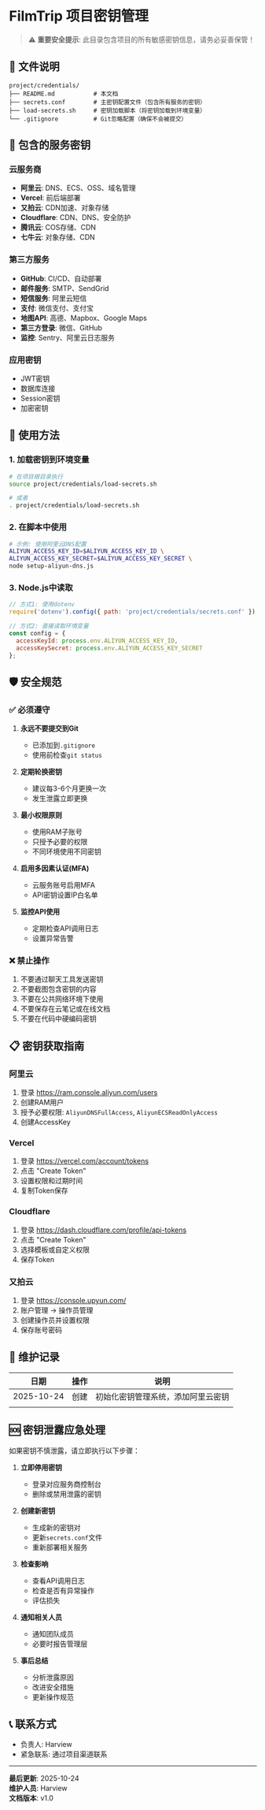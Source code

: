 # FilmTrip 项目密钥管理

> ⚠️ **重要安全提示**: 此目录包含项目的所有敏感密钥信息，请务必妥善保管！

## 📁 文件说明

```
project/credentials/
├── README.md           # 本文档
├── secrets.conf        # 主密钥配置文件（包含所有服务的密钥）
├── load-secrets.sh     # 密钥加载脚本（将密钥加载到环境变量）
└── .gitignore          # Git忽略配置（确保不会被提交）
```

## 🔐 包含的服务密钥

### 云服务商
- **阿里云**: DNS、ECS、OSS、域名管理
- **Vercel**: 前后端部署
- **又拍云**: CDN加速、对象存储
- **Cloudflare**: CDN、DNS、安全防护
- **腾讯云**: COS存储、CDN
- **七牛云**: 对象存储、CDN

### 第三方服务
- **GitHub**: CI/CD、自动部署
- **邮件服务**: SMTP、SendGrid
- **短信服务**: 阿里云短信
- **支付**: 微信支付、支付宝
- **地图API**: 高德、Mapbox、Google Maps
- **第三方登录**: 微信、GitHub
- **监控**: Sentry、阿里云日志服务

### 应用密钥
- JWT密钥
- 数据库连接
- Session密钥
- 加密密钥

## 📝 使用方法

### 1. 加载密钥到环境变量

```bash
# 在项目根目录执行
source project/credentials/load-secrets.sh

# 或者
. project/credentials/load-secrets.sh
```

### 2. 在脚本中使用

```bash
# 示例: 使用阿里云DNS配置
ALIYUN_ACCESS_KEY_ID=$ALIYUN_ACCESS_KEY_ID \
ALIYUN_ACCESS_KEY_SECRET=$ALIYUN_ACCESS_KEY_SECRET \
node setup-aliyun-dns.js
```

### 3. Node.js中读取

```javascript
// 方式1: 使用dotenv
require('dotenv').config({ path: 'project/credentials/secrets.conf' });

// 方式2: 直接读取环境变量
const config = {
  accessKeyId: process.env.ALIYUN_ACCESS_KEY_ID,
  accessKeySecret: process.env.ALIYUN_ACCESS_KEY_SECRET
};
```

## 🛡️ 安全规范

### ✅ 必须遵守

1. **永远不要提交到Git**
   - 已添加到`.gitignore`
   - 使用前检查`git status`

2. **定期轮换密钥**
   - 建议每3-6个月更换一次
   - 发生泄露立即更换

3. **最小权限原则**
   - 使用RAM子账号
   - 只授予必要的权限
   - 不同环境使用不同密钥

4. **启用多因素认证(MFA)**
   - 云服务账号启用MFA
   - API密钥设置IP白名单

5. **监控API使用**
   - 定期检查API调用日志
   - 设置异常告警

### ❌ 禁止操作

1. 不要通过聊天工具发送密钥
2. 不要截图包含密钥的内容
3. 不要在公共网络环境下使用
4. 不要保存在云笔记或在线文档
5. 不要在代码中硬编码密钥

## 📋 密钥获取指南

### 阿里云
1. 登录 https://ram.console.aliyun.com/users
2. 创建RAM用户
3. 授予必要权限: `AliyunDNSFullAccess`, `AliyunECSReadOnlyAccess`
4. 创建AccessKey

### Vercel
1. 登录 https://vercel.com/account/tokens
2. 点击 "Create Token"
3. 设置权限和过期时间
4. 复制Token保存

### Cloudflare
1. 登录 https://dash.cloudflare.com/profile/api-tokens
2. 点击 "Create Token"
3. 选择模板或自定义权限
4. 保存Token

### 又拍云
1. 登录 https://console.upyun.com/
2. 账户管理 → 操作员管理
3. 创建操作员并设置权限
4. 保存账号密码

## 🔧 维护记录

| 日期 | 操作 | 说明 |
|------|------|------|
| 2025-10-24 | 创建 | 初始化密钥管理系统，添加阿里云密钥 |
| | | |

## 🆘 密钥泄露应急处理

如果密钥不慎泄露，请立即执行以下步骤：

1. **立即停用密钥**
   - 登录对应服务商控制台
   - 删除或禁用泄露的密钥

2. **创建新密钥**
   - 生成新的密钥对
   - 更新`secrets.conf`文件
   - 重新部署相关服务

3. **检查影响**
   - 查看API调用日志
   - 检查是否有异常操作
   - 评估损失

4. **通知相关人员**
   - 通知团队成员
   - 必要时报告管理层

5. **事后总结**
   - 分析泄露原因
   - 改进安全措施
   - 更新操作规范

## 📞 联系方式

- 负责人: Harview
- 紧急联系: 通过项目渠道联系

---

**最后更新**: 2025-10-24  
**维护人员**: Harview  
**文档版本**: v1.0

